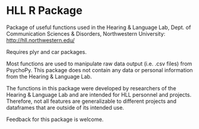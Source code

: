 # HLL R Package 

Package of useful functions used in the Hearing & Language Lab, Dept. of Communication Sciences & Disorders, Northwestern University: http://hll.northwestern.edu/

Requires plyr and car packages.

Most functions are used to manipulate raw data output (i.e. .csv files) from PsychoPy. This package does not contain any data or personal information from the Hearing & Language Lab. 

The functions in this package were developed by researchers of the Hearing & Language Lab and are intended for HLL personnel and projects. Therefore, not all features are generalizable to different projects and dataframes that are outside of its intended use. 

Feedback for this package is welcome. 